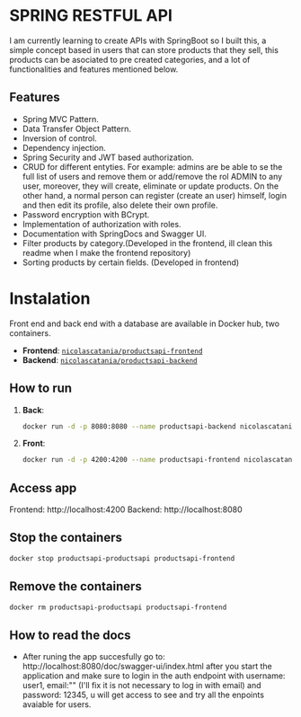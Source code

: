 # SPRING RESTFUL API
I am currently learning to create APIs with SpringBoot so I built this, a simple concept based in users that can store products that they sell, this products can be asociated to pre created categories, and a lot of functionalities and features mentioned below.

## Features
- Spring MVC Pattern.
- Data Transfer Object Pattern.
- Inversion of control.
- Dependency injection.
- Spring Security and JWT based authorization.
- CRUD for different entyties. For example: admins are be able to se the full list of users and remove them or add/remove the rol ADMIN to any user, moreover, they will create, eliminate or update products. On the other hand, a normal person can register (create an user) himself, login and then edit its profile, also delete their own profile.
- Password encryption with BCrypt.
- Implementation of authorization with roles.
- Documentation with SpringDocs and Swagger UI. 
- Filter products by category.(Developed in the frontend, ill clean this readme when I make the frontend repository)
- Sorting products by certain fields. (Developed in frontend)

# Instalation
Front end and back end with a database are available in Docker hub, two containers.

- **Frontend**: [`nicolascatania/productsapi-frontend`](https://hub.docker.com/r/nicolascatania/productsapi-frontend)
- **Backend**: [`nicolascatania/productsapi-backend`](https://hub.docker.com/r/nicolascatania/productsapi-productsapi)

## How to run

1. **Back**:

   ```bash
   docker run -d -p 8080:8080 --name productsapi-backend nicolascatania/productsapi-productsapi:latest


2. **Front**:
    ```bash
    docker run -d -p 4200:4200 --name productsapi-frontend nicolascatania/productsapi-frontend:latest

## Access app
Frontend: http://localhost:4200
Backend: http://localhost:8080

## Stop the containers
  ```bash
  docker stop productsapi-productsapi productsapi-frontend
  ```

## Remove the containers
  ```bash
  docker rm productsapi-productsapi productsapi-frontend
  ```
## How to read the docs
- After runing the app succesfully go to: http://localhost:8080/doc/swagger-ui/index.html after you start the application and make sure to login in the auth endpoint with username: user1, email:"" (I'll fix it is not necessary to log in with email) and password: 12345, u will get access to see and try all the enpoints avaiable for users.

